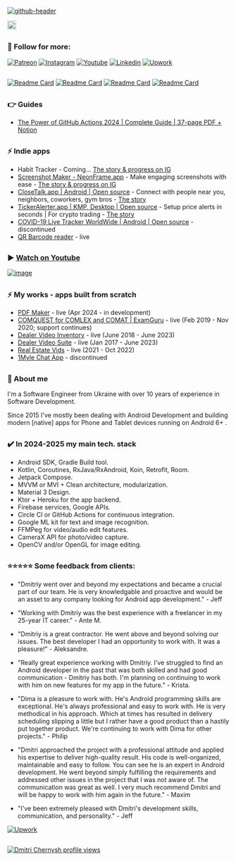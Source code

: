 
[![github-header](https://github.com/dmitriy-chernysh/dmitriy-chernysh/assets/5750211/f2aa94f9-8920-4068-9e8e-f4beeb268aa5)](https://www.youtube.com/@mobiledevpro?sub_confirmation=1&utm_source=github_main_profile_banner)

[<img alt="Badge" height="20px" src="https://androidweekly.net/issues/issue-619/badge">](https://androidweekly.net/issues/issue-619/)

##
### :speech_balloon: Follow for more:
[![Patreon](https://img.shields.io/badge/-patreon-ff0000?logo=patreon&logoColor=white&label=Read+on&style=for-the-badge)](https://patreon.com/mobiledevpro)
[![Instagram](https://img.shields.io/badge/-instagram-E4405F?logo=instagram&label=Dev+insights&logoColor=white&style=for-the-badge)](https://www.instagram.com/mobiledevpro/)
[![Youtube](https://img.shields.io/badge/-youtube-red?logo=youtube&message=Youtube&style=for-the-badge)](https://www.youtube.com/@mobiledevpro?sub_confirmation=1&utm_source=github_main_profile)
[![Linkedin](https://img.shields.io/badge/-linkedin-0A66C2?logo=LinkedIn&logoColor=white&style=for-the-badge)](https://www.linkedin.com/in/dmitriychernysh/)
[![Upwork](https://img.shields.io/badge/-upwork-14a800?logo=Upwork&logoColor=white&style=for-the-badge&label=Work+with+me)](https://www.upwork.com/freelancers/dmitrich)
##
 [![Readme Card](https://github-readme-stats.vercel.app/api/pin/?username=mobiledevpro&repo=closetalk.app&theme=dark&PAT_1=1111222)](https://github.com/mobiledevpro/closetalk.app)
[![Readme Card](https://github-readme-stats.vercel.app/api/pin/?username=mobiledevpro&repo=tickeralerter.desktop&theme=dark&PAT_1=1111223)](https://github.com/mobiledevpro/tickeralerter.desktop)
  [![Readme Card](https://github-readme-stats.vercel.app/api/pin/?username=mobiledevpro&repo=Android-Kotlin-MVVM-Template&theme=dark&PAT_1=111122)](https://github.com/mobiledevpro/Android-Kotlin-MVVM-Template)
  [![Readme Card](https://github-readme-stats.vercel.app/api/pin/?username=mobiledevpro&repo=neonframe.page&theme=dark&PAT_1=11122)](https://github.com/mobiledevpro/neonframe.page)

##
### :point_right: Guides
- [The Power of GitHub Actions 2024 | Complete Guide | 37-page PDF + Notion](https://mobiledevpro.gumroad.com/l/zjbvsd/6w73yjj)


## 
### ⚡ Indie apps
- Habit Tracker - Coming... [The story & progress on IG](https://www.instagram.com/stories/highlights/18330975238092077/)
- [Screenshot Maker - NeonFrame.app](https://play.google.com/store/apps/details?id=com.mobiledevpro.neonframe.app&utm_source=github_main_profile) - Make engaging screenshots with ease - [The story & progress on IG](https://www.instagram.com/stories/highlights/18007174618958014/)
- [CloseTalk.app | Android | Open source](https://github.com/mobiledevpro/closetalk.app) - Connect with people near you, neighbors, coworkers, gym bros - [The story](https://www.instagram.com/stories/highlights/17979507133965779/)
- [TickerAlerter.app | KMP, Desktop | Open source](https://github.com/mobiledevpro/tickeralerter.desktop) - Setup price alerts in seconds | For crypto trading - [The story](https://www.instagram.com/stories/highlights/17958544361356879/)
- [COVID-19 Live Tracker WorldWide | Android | Open source](https://github.com/dmitriy-chernysh/covid-19-tracker-android) - discontinued
- [QR Barcode reader](https://play.google.com/store/apps/details?id=com.mobiledevpro.barcodescanner) - live


##
### ▶️ [Watch on Youtube](https://www.youtube.com/@mobiledevpro/)

[![image](https://github.com/user-attachments/assets/716fea26-5295-45f1-8086-b7bdb28284ef)](https://www.youtube.com/@mobiledevpro/)

## 
### ⚡ My works - apps built from scratch
- [PDF Maker](https://play.google.com/store/apps/details?id=imagetopdf.pdfmaker.pdfscanner.pdfeditor.jpgtopdf) - live (Apr 2024 - in development)
- [COMQUEST for COMLEX and COMAT | ExamGuru](https://play.google.com/store/apps/details?id=exam.comquest.test) - live (Feb 2019 - Nov 2020; support continues)
- [Dealer Video Inventory](https://play.google.com/store/apps/details?id=com.lesa.videoinventory.stream.new) - live (June 2018 - June 2023)
- [Dealer Video Suite](https://play.google.com/store/apps/details?id=com.lesa.dealervideosuite) - live (Jan 2017 - June 2023)
- [Real Estate Vids](https://play.google.com/store/apps/details?id=com.lesa.realestate) - live (2021 - Oct 2022)
- [1Myle Chat App](https://www.instagram.com/p/Bi42AwDBWUx/) - discontinued


## 
### 👋 About me
  
I'm a Software Engineer from Ukraine with over 10 years of experience in Software Development.

Since 2015 I've mostly been dealing with Android Development and building modern [native] apps for Phone and Tablet devices running on Android 6+ .

## 
### :heavy_check_mark: In 2024-2025 my main tech. stack

* Android SDK, Gradle Build tool.
* Kotlin, Coroutines, RxJava/RxAndroid, Koin, Retrofit, Room.
* Jetpack Compose.
* MVVM or MVI + Clean architecture, modularization.
* Material 3 Design.
* Ktor + Heroku for the app backend.
* Firebase services, Google APIs.
* Circle CI or GitHub Actions for continuous integration.
* Google ML kit for text and image recognition.
* FFMPeg for video/audio edit features.
* CameraX API for photo/video capture.
* OpenCV and/or OpenGL for image editing.

## 
### ⭐️⭐️⭐️⭐️⭐️ Some feedback from clients:
* "Dmitriy went over and beyond my expectations and became a crucial part of our team. He is very knowledgable and proactive and would be an asset to any company looking for Android app development." - Jeff
  
* "Working with Dmitriy was the best experience with a freelancer in my 25-year IT career." - Ante M.

* "Dmitriy is a great contractor. He went above and beyond solving our issues. The best developer I had an opportunity to work with. It was a pleasure!" - Aleksandre.

* "Really great experience working with Dmitriy. I've struggled to find an Android developer in the past that was both skilled and had good communication - Dmitriy has both. I'm planning on continuing to work with him on new features for my app in the future." - Krista.

* "Dima is a pleasure to work with. He's Android programming skills are exceptional. He's always professional and easy to work with. He is very methodical in his approach. Which at times has resulted in delivery scheduling slipping a little but I rather have a good product than a hastily put together product. We're continuing to work with Dima for other projects." - Philip

* "Dmitri approached the project with a professional attitude and applied his expertise to deliver high-quality result. His code is well-organized, maintainable and easy to follow. You can see he is an expert in Android development. He went beyond simply fulfilling the requirements and addressed other issues in the project that I was not aware of. The communication was great as well. I very much recommend Dmitri and will be happy to work with him again in the future." - Maxim

* "I've been extremely pleased with Dmitri's development skills, communication, and personality." - Jeff


[![Upwork](https://img.shields.io/badge/-upwork-14a800?logo=Upwork&logoColor=white&label=Work+with+me&style=for-the-badge)](https://www.upwork.com/freelancers/dmitrich)


## 
[![Dmitri Chernysh profile views](https://u8views.com/api/v1/github/profiles/5750211/views/day-week-month-total-count.svg)](https://u8views.com/github/dmitriy-chernysh)

<!--
**dmitriy-chernysh/dmitriy-chernysh** is a ✨ _special_ ✨ repository because its `README.md` (this file) appears on your GitHub profile.

Here are some ideas to get you started:

- 🔭 I’m currently working on ...
- 🌱 I’m currently learning ...
- 👯 I’m looking to collaborate on ...
- 🤔 I’m looking for help with ...
- 💬 Ask me about ...
- 📫 How to reach me: ...
- 😄 Pronouns: ...
- ⚡ Fun fact: ...
-->

